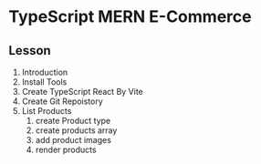 # TypeScript MERN E-Commerce

## Lesson

1. Introduction
2. Install Tools
3. Create TypeScript React By Vite
4. Create Git Repoistory
5. List Products
   1. create Product type
   2. create products array
   3. add product images
   4. render products

